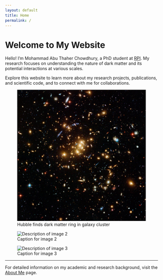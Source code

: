 ```yaml
---
layout: default
title: Home
permalink: /
---
```


# Welcome to My Website

Hello! I’m Mohammad Abu Thaher Chowdhury, a PhD student at [RPI](https://www.rpi.edu/). My research focuses on understanding the nature of dark matter and its potential interactions at various scales.

Explore this website to learn more about my research projects, publications, and scientific code, and to connect with me for collaborations.

<div class="image-gallery">
    <figure>
        <img src="/assets/Images/DM_ring_galxycluster.jpg" alt="Description of image 1">
        <figcaption>Hubble finds dark matter ring in galaxy cluster</figcaption>
    </figure>
    <figure>
        <img src="/assets/images/image2.jpg" alt="Description of image 2">
        <figcaption>Caption for image 2</figcaption>
    </figure>
    <figure>
        <img src="/assets/images/image3.jpg" alt="Description of image 3">
        <figcaption>Caption for image 3</figcaption>
    </figure>
</div>



---

For detailed information on my academic and research background, visit the [About Me](/about/) page.
